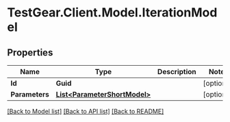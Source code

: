 # TestGear.Client.Model.IterationModel

## Properties

Name | Type | Description | Notes
------------ | ------------- | ------------- | -------------
**Id** | **Guid** |  | [optional] 
**Parameters** | [**List&lt;ParameterShortModel&gt;**](ParameterShortModel.md) |  | [optional] 

[[Back to Model list]](../README.md#documentation-for-models) [[Back to API list]](../README.md#documentation-for-api-endpoints) [[Back to README]](../README.md)

